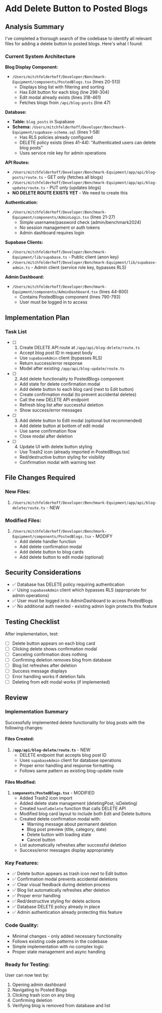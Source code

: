 # Add Delete Button to Posted Blogs

## Analysis Summary

I've completed a thorough search of the codebase to identify all relevant files for adding a delete button to posted blogs. Here's what I found:

### Current System Architecture

**Blog Display Component:**
- `/Users/mitchfelderhoff/Developer/Benchmark-Equipment/components/PostedBlogs.tsx` (lines 20-513)
  - Displays blog list with filtering and sorting
  - Has Edit button for each blog (line 298-304)
  - Edit modal already exists (lines 318-461)
  - Fetches blogs from `/api/blog-posts` (line 47)

**Database:**
- **Table:** `blog_posts` in Supabase
- **Schema:** `/Users/mitchfelderhoff/Developer/Benchmark-Equipment/supabase-schema.sql` (lines 1-58)
  - Has RLS policies already configured
  - DELETE policy exists (lines 41-44): "Authenticated users can delete blog posts"
  - Uses service role key for admin operations

**API Routes:**
- `/Users/mitchfelderhoff/Developer/Benchmark-Equipment/app/api/blog-posts/route.ts` - GET only (fetches all blogs)
- `/Users/mitchfelderhoff/Developer/Benchmark-Equipment/app/api/blog-update/route.ts` - PUT only (updates blogs)
- **NO DELETE ROUTE EXISTS YET** - We need to create this

**Authentication:**
- `/Users/mitchfelderhoff/Developer/Benchmark-Equipment/components/AdminLogin.tsx` (lines 21-27)
  - Simple username/password check (admin/benchmark2024)
  - No session management or auth tokens
  - Admin dashboard requires login

**Supabase Clients:**
- `/Users/mitchfelderhoff/Developer/Benchmark-Equipment/lib/supabase.ts` - Public client (anon key)
- `/Users/mitchfelderhoff/Developer/Benchmark-Equipment/lib/supabase-admin.ts` - Admin client (service role key, bypasses RLS)

**Admin Dashboard:**
- `/Users/mitchfelderhoff/Developer/Benchmark-Equipment/components/AdminDashboard.tsx` (lines 44-800)
  - Contains PostedBlogs component (lines 790-793)
  - User must be logged in to access

## Implementation Plan

### Task List

- [ ] 1. Create DELETE API route at `/app/api/blog-delete/route.ts`
  - Accept blog post ID in request body
  - Use `supabaseAdmin` client (bypasses RLS)
  - Return success/error response
  - Model after existing `/app/api/blog-update/route.ts`

- [ ] 2. Add delete functionality to PostedBlogs component
  - Add state for delete confirmation modal
  - Add delete button to each blog card (next to Edit button)
  - Create confirmation modal (to prevent accidental deletes)
  - Call the new DELETE API endpoint
  - Refresh blog list after successful deletion
  - Show success/error messages

- [ ] 3. Add delete button to Edit modal (optional but recommended)
  - Add delete button at bottom of edit modal
  - Use same confirmation flow
  - Close modal after deletion

- [ ] 4. Update UI with delete button styling
  - Use Trash2 icon (already imported in PostedBlogs.tsx)
  - Red/destructive button styling for visibility
  - Confirmation modal with warning text

## File Changes Required

### New Files:
1. `/Users/mitchfelderhoff/Developer/Benchmark-Equipment/app/api/blog-delete/route.ts` - NEW

### Modified Files:
1. `/Users/mitchfelderhoff/Developer/Benchmark-Equipment/components/PostedBlogs.tsx` - MODIFY
   - Add delete handler function
   - Add delete confirmation modal
   - Add delete button to blog cards
   - Add delete button to edit modal (optional)

## Security Considerations

- ✅ Database has DELETE policy requiring authentication
- ✅ Using `supabaseAdmin` client which bypasses RLS (appropriate for admin operations)
- ✅ User must be logged in to AdminDashboard to access PostedBlogs
- ✅ No additional auth needed - existing admin login protects this feature

## Testing Checklist

After implementation, test:
- [ ] Delete button appears on each blog card
- [ ] Clicking delete shows confirmation modal
- [ ] Canceling confirmation does nothing
- [ ] Confirming deletion removes blog from database
- [ ] Blog list refreshes after deletion
- [ ] Success message displays
- [ ] Error handling works if deletion fails
- [ ] Deleting from edit modal works (if implemented)

## Review

### Implementation Summary

Successfully implemented delete functionality for blog posts with the following changes:

#### Files Created:
1. **`/app/api/blog-delete/route.ts`** - NEW
   - DELETE endpoint that accepts blog post ID
   - Uses `supabaseAdmin` client for database operations
   - Proper error handling and response formatting
   - Follows same pattern as existing blog-update route

#### Files Modified:
1. **`components/PostedBlogs.tsx`** - MODIFIED
   - Added Trash2 icon import
   - Added delete state management (deletingPost, isDeleting)
   - Created `handleDelete` function that calls DELETE API
   - Modified blog card layout to include both Edit and Delete buttons
   - Created delete confirmation modal with:
     - Warning message about permanent deletion
     - Blog post preview (title, category, date)
     - Delete button with loading state
     - Cancel button
   - List automatically refreshes after successful deletion
   - Success/error messages display appropriately

### Key Features:
- ✅ Delete button appears as trash icon next to Edit button
- ✅ Confirmation modal prevents accidental deletions
- ✅ Clear visual feedback during deletion process
- ✅ Blog list automatically refreshes after deletion
- ✅ Proper error handling
- ✅ Red/destructive styling for delete actions
- ✅ Database DELETE policy already in place
- ✅ Admin authentication already protecting this feature

### Code Quality:
- Minimal changes - only added necessary functionality
- Follows existing code patterns in the codebase
- Simple implementation with no complex logic
- Proper state management and async handling

### Ready for Testing:
User can now test by:
1. Opening admin dashboard
2. Navigating to Posted Blogs
3. Clicking trash icon on any blog
4. Confirming deletion
5. Verifying blog is removed from database and list
